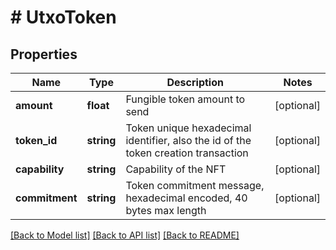 # # UtxoToken

## Properties

Name | Type | Description | Notes
------------ | ------------- | ------------- | -------------
**amount** | **float** | Fungible token amount to send | [optional] 
**token_id** | **string** | Token unique hexadecimal identifier, also the id of the token creation transaction | [optional] 
**capability** | **string** | Capability of the NFT | [optional] 
**commitment** | **string** | Token commitment message, hexadecimal encoded, 40 bytes max length | [optional] 

[[Back to Model list]](../../README.md#documentation-for-models) [[Back to API list]](../../README.md#documentation-for-api-endpoints) [[Back to README]](../../README.md)


